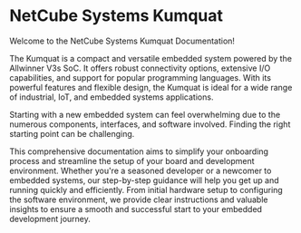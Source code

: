 # NetCube Systems Kumquat

Welcome to the NetCube Systems Kumquat Documentation!

The Kumquat is a compact and versatile embedded system powered by the Allwinner V3s SoC. It offers robust connectivity options, extensive I/O capabilities, and support for popular programming languages. With its powerful features and flexible design, the Kumquat is ideal for a wide range of industrial, IoT, and embedded systems applications.

Starting with a new embedded system can feel overwhelming due to the numerous components, interfaces, and software involved. Finding the right starting point can be challenging.

This comprehensive documentation aims to simplify your onboarding process and streamline the setup of your board and development environment. Whether you're a seasoned developer or a newcomer to embedded systems, our step-by-step guidance will help you get up and running quickly and efficiently. From initial hardware setup to configuring the software environment, we provide clear instructions and valuable insights to ensure a smooth and successful start to your embedded development journey.